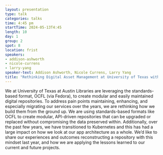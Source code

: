 ```yaml
---
layout: presentation
type: talk
categories: talks
time: 4:45 pm
startTime: 2024-05-13T4:45
length: 10
day: 1
group: 2
spot: 8
location: frist
speakers:
- addison-ashworth
- nicole-currens
- larry-yang
speaker-text: Addison Ashworth, Nicole Currens, Larry Yang
title: "Rethinking Digital Asset Management at University of Texas with OCFL in Fedora 6"
---
```

We at University of Texas at Austin Libraries are leveraging the standards-based format, OCFL (via Fedora), to create modular and easily maintained digital repositories. To address pain points maintaining, enhancing, and especially migrating our services over the years, we are rethinking how we build them from the ground up. We are using standards-based formats like OCFL to create modular, API-driven repositories that can be upgraded or replaced without compromising the data preserved within. Additionally, over the past few years, we have transitioned to Kubernetes and this has had a large impact on how we look at our app architecture as a whole. We’d like to share our experiences and outcomes reconstructing a repository with this mindset last year, and how we are applying the lessons learned to our current and future projects.
